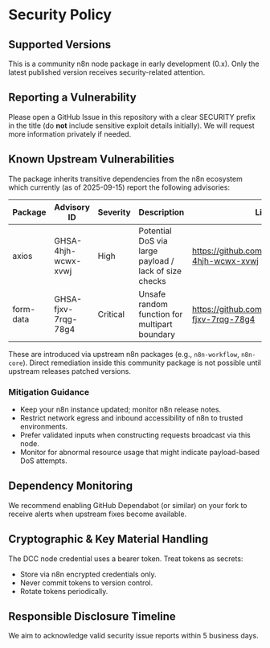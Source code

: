 # Security Policy

## Supported Versions

This is a community n8n node package in early development (0.x). Only the latest published version receives security-related attention.

## Reporting a Vulnerability

Please open a GitHub Issue in this repository with a clear SECURITY prefix in the title (do **not** include sensitive exploit details initially). We will request more information privately if needed.

## Known Upstream Vulnerabilities

The package inherits transitive dependencies from the n8n ecosystem which currently (as of 2025-09-15) report the following advisories:

| Package    | Advisory ID | Severity | Description | Link |
|------------|-------------|----------|-------------|------|
| axios      | GHSA-4hjh-wcwx-xvwj | High | Potential DoS via large payload / lack of size checks | https://github.com/advisories/GHSA-4hjh-wcwx-xvwj |
| form-data  | GHSA-fjxv-7rqg-78g4 | Critical | Unsafe random function for multipart boundary | https://github.com/advisories/GHSA-fjxv-7rqg-78g4 |

These are introduced via upstream n8n packages (e.g., `n8n-workflow`, `n8n-core`). Direct remediation inside this community package is not possible until upstream releases patched versions.

### Mitigation Guidance
- Keep your n8n instance updated; monitor n8n release notes.
- Restrict network egress and inbound accessibility of n8n to trusted environments.
- Prefer validated inputs when constructing requests broadcast via this node.
- Monitor for abnormal resource usage that might indicate payload-based DoS attempts.

## Dependency Monitoring
We recommend enabling GitHub Dependabot (or similar) on your fork to receive alerts when upstream fixes become available.

## Cryptographic & Key Material Handling
The DCC node credential uses a bearer token. Treat tokens as secrets:
- Store via n8n encrypted credentials only.
- Never commit tokens to version control.
- Rotate tokens periodically.

## Responsible Disclosure Timeline
We aim to acknowledge valid security issue reports within 5 business days.
